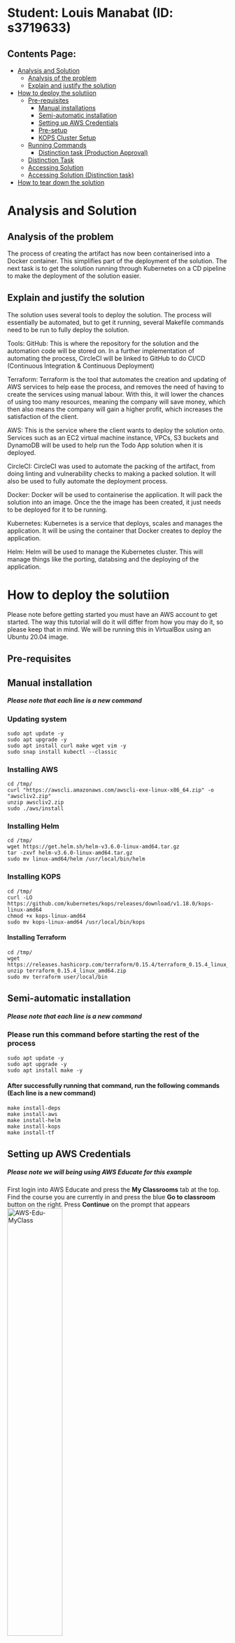 # Student: Louis Manabat (ID: s3719633)

## Contents Page:
- [Analysis and Solution](#Analysis-and-Solution)
    - [Analysis of the problem](#Analysis-of-the-problem)
    - [Explain and justify the solution](#Explain-and-justify-the-solution)
- [How to deploy the solutiion](#How-to-deploy-the-solutiion)
    - [Pre-requisites](#Pre-requisites)
        - [Manual installations](#Manual-installation)
        - [Semi-automatic installation](#Semi-automatic-installation)
        - [Setting up AWS Credentials](#Setting-up-AWS-Credentials)
        - [Pre-setup](#Pre-setup)
        - [KOPS Cluster Setup](#KOPS-Cluster-Setup)
    - [Running Commands](#Running-Commands)
        - [Distinction task (Production Approval)](#Distinction-task-(Production-Approval))
    - [Distinction Task](#Distinction-Task)
    - [Accessing Solution](#Accessing-Solution)
    - [Accessing Solution (Distinction task)](#Accessing-Solution-(Distinction-task))
- [How to tear down the solution](#How-to-tear-down-the-solution)


# Analysis and Solution
## Analysis of the problem
The process of creating the artifact has now been containerised into a Docker container. This simplifies part of the deployment of the solution. The next task is to get the solution running through Kubernetes on a CD pipeline to make the deployment of the solution easier.

## Explain and justify the solution
The solution uses several tools to deploy the solution. The process will essentially be automated, but to get it running, several Makefile commands need to be run to fully deploy the solution.

Tools:
GitHub: This is where the repository for the solution and the automation code will be stored on. In a further implementation of automating the process, CircleCI will be linked to GitHub to do CI/CD (Continuous Integration & Continuous Deployment)

Terraform: Terraform is the tool that automates the creation and updating of AWS services to help ease the process, and removes the need of having to create the services using manual labour. With this, it will lower the chances of using too many resources, meaning the company will save money, which then also means the company will gain a higher profit, which increases the satisfaction of the client. 

AWS: This is the service where the client wants to deploy the solution onto. Services such as an EC2 virtual machine instance, VPCs, S3 buckets and DynamoDB will be used to help run the Todo App solution when it is deployed.

CircleCI: CircleCI was used to automate the packing of the artifact, from doing linting and vulnerability checks to making a packed solution. It will also be used to fully automate the deployment process.

Docker: Docker will be used to containerise the application. It will pack the solution into an image. Once the the image has been created, it just needs to be deployed for it to be running.

Kubernetes: Kubernetes is a service that deploys, scales and manages the application. It will be using the container that Docker creates to deploy the application. 

Helm: Helm will be used to manage the Kubernetes cluster. This will manage things like the porting, databsing and the deploying of the application.

# How to deploy the solutiion

Please note before getting started you must have an AWS account to get started. The way this tutorial will do it will differ from how you may do it, so please keep that in mind. We will be running this in VirtualBox using an Ubuntu 20.04 image.

## Pre-requisites


## Manual installation
##### Please note that each line is a new command
### Updating system 
    sudo apt update -y
    sudo apt upgrade -y
    sudo apt install curl make wget vim -y
    sudo snap install kubectl --classic

### Installing AWS
    cd /tmp/
	curl "https://awscli.amazonaws.com/awscli-exe-linux-x86_64.zip" -o "awscliv2.zip"
	unzip awscliv2.zip
	sudo ./aws/install

### Installing Helm
    cd /tmp/
	wget https://get.helm.sh/helm-v3.6.0-linux-amd64.tar.gz
	tar -zxvf helm-v3.6.0-linux-amd64.tar.gz
	sudo mv linux-amd64/helm /usr/local/bin/helm

### Installing KOPS
    cd /tmp/
	curl -LO https://github.com/kubernetes/kops/releases/download/v1.18.0/kops-linux-amd64
	chmod +x kops-linux-amd64
	sudo mv kops-linux-amd64 /usr/local/bin/kops

#### Installing Terraform
    cd /tmp/
    wget https://releases.hashicorp.com/terraform/0.15.4/terraform_0.15.4_linux_amd64.zip
    unzip terraform_0.15.4_linux_amd64.zip
    sudo mv terraform user/local/bin

## Semi-automatic installation
##### Please note that each line is a new command
### Please run this command before starting the rest of the process
    sudo apt update -y
    sudo apt upgrade -y
    sudo apt install make -y

#### After successfully running that command, run the following commands (Each line is a new command)
    make install-deps
    make install-aws
    make install-helm
    make install-kops
    make install-tf


## Setting up AWS Credentials
##### Please note we will being using AWS Educate for this example

First login into AWS Educate and press the **My Classrooms** tab at the top. Find the course you are currently in and press the blue **Go to classroom** button on the right. Press **Continue** on the prompt that appears
<img src="readme-images/aws-edu-myclass.png" alt="AWS-Edu-MyClass" width=50% height=50%>

Upon entering the next page, press the **Account Details** button and you will be greeted with a bunch of credentials. Copy the entire set of text in the gray box as we will be using this for later. 
### Please note that these credentials should only be used by you and you only! Do not share this with anyone else
<br>
<img src="readme-images/aws-account-status.png" alt="AWS-acc-status" width=50% height=50%>
<img src="readme-images/aws-credentials.png" alt="AWS-creds" width=50% height=50%>
<br>

After doing this, open up a new tab in your terminal and run the command `mkdir ~/.aws` then run `vim ~/.aws/credentials` then press **INS** to activate insert mode then **Shift + INS** to paste the credentials. Follow this up with pressing **CTRL + C** then type in `:wq` to save and exit vim.
<br>
<img src="readme-images/aws-credentials-vim.png" alt="AWS-cred-vim" width=50% height=50%>
<img src="readme-images/aws-credentials-vim-2.png" alt="AWS-cred-vim-2" width=50% height=50%>

##### Please note that the credentials expire every 3 hours, so you will need to update them once they do expire.

## Pre-setup

### Bootstrap
The following command will create some files to make a remote backend. Run the command **once only** and them copy the two values into the respective variables in *main.tf* in the infra directory.

    make bootstrap
You should first see these variables after completing `make bootstrap`.
<br>
<img src="readme-images/bootstrap-vars-1.png" alt="boostrap-vars" width=30% height=30%>
<br>

Following that, you will copy the **dynamoDb_lock_table_name** and the **tf_state_bucket** and paste them into the *makefile*. You should be only changing the **bucket** (using the **tf_state_bucket** variable) and **dynamodb_table** (using the **dynamoDb_lock_table_name**) variables under the init command.
<br>
<img src="readme-images/bootstrap-vars-2.png" alt="boostrap-vars" width=50% height=50%>
<br>

After that, use the **kops_state_bucket_name** and add that to *config.yml*. Around line 34 (under the setup-cd command), there is a line that has;

    kops export kubecfg rmit.k8s.local --state s3://rmit-kops-state-
This also applies on around line 109 also on *config.yml*. It will be under the e2e job.
Replace the **rmit-kops-state-** with the variable that **kops_state_bucket_name** provided from the `make bootstrap` command.
<br>
<img src="readme-images/bootstrap-vars-3.png" alt="boostrap-vars" width=50% height=50%>
<br>
<img src="readme-images/bootstrap-vars-4.png" alt="boostrap-vars" width=50% height=50%>
<br>

Finally, use the **repository-url** output and add that to the **ECR** and **reponame** variables in *config.yml* (Somewhere around line 130 under the package jobs). The link before the forward slash ('/'), that goes into the **ECR** variable, whereas the name after the forward slash ('/'), goes into the **reponame** variable.
<br>
<img src="readme-images/bootstrap-vars-5.png" alt="boostrap-vars" width=50% height=50%>
<br>

Once you have compeleted that, push your changes to GitHub.

### Setting up CircleCI
We will now set up CircleCI to being deployment. Open up the link https://circleci.com/ and press the **Go to App** icon on the top right. If you haven't linked your GitHub account to CircleCI, please do it now. After that, go to the Projects page (button on the left side), and find the repository. Press the **Set up Project** button and it'll coninue to the next screen. Press the **Use Existing Config** button, then **Start Building**.
<br>
<img src="readme-images/circleci-setup-1.png" alt="circleci-setup" width=50% height=50%>
<br>
<img src="readme-images/circleci-setup-2.png" alt="circleci-setup" width=50% height=50%>
<br>
<img src="readme-images/circleci-setup-3.png" alt="circleci-setup" width=30% height=30%>
<br>

The first and inital pipeline should fail at the package job because it might be missing (or is using invalid) variables because it is running from the master branch.
<br>
<img src="readme-images/circleci-fail-master.png" alt="circleci-fail-master" width=50% height=50%>
<br>

The build should be successful as it only runs the build and integration-test jobs (if the pipeline runs from any other branch other than the master branch). If it does fail, ensure you have inputted the correct variables in the *config.yml* file and push the changes so it runs the pipeline again.
<br>
<img src="readme-images/circleci-pass-branch.png" alt="circleci-pass-branch" width=50% height=50%>
<br>

Next you will need to set up the AWS credentials. Get the variables from the [Setting up AWS Credentials](#Setting-up-AWS-Credentials) as we will be using them here as well.
<br>

First press the **Project Settings** button, then on the lefthand sidebar, press the **Environmental Variables** button.
<br>
<img src="readme-images/circleci-setup-4.png" alt="circleci-setup" width=50% height=50%>
<br>
<img src="readme-images/circleci-setup-5.png" alt="circleci-setup" width=20% height=20%>
<br>

From there you will need to pass the name of environmental variables (in all caps), and the variable itself. You do this by pressing the the **Add Environmental Variable** button. There should be three separate variables in there and should look like this.
<br>
<img src="readme-images/circleci-setup-6.png" alt="circleci-setup" width=50% height=50%>
<br>

##### Please note that the credentials expire every 3 hours, so you will need to update them once they do expire.

### Generate SSH Key
Running the following command will create an SSH key that will be used by Kubernetes.

    make ssh-gen

### KOPS Cluster Setup

Now we will spin up the KOPS cluster.

First run the following command to create the cluster

    make kube-create-cluster
You will get an error saying "*SSH public key must be specified when running with AWS*". Just ignore that as we move onto the next command.

<br>

Running the next command will use the SSH key previously created, to link it to AWS.

    make kube-secret
No errors means the make command was successfully run.

<br>

After that, run the following command to deploy the cluster to AWS

    make kube-deploy-cluster

<br>

Finally, export some config from the S3 kops bucket to finish off the spinning of the cluster using following command.

    make kube-config

<br>

The cluster should take up to 10 minutes for it to ready itself for deployment. So running the following command too early might result in an error.

    make kube-validate
<img src="readme-images/kube-validate-fail.png" alt="kube-validate-fail" width=40% height=40%>
<br>

A successful validation of the cluster should look like this
<br>
<img src="readme-images/kube-validate-pass.png" alt="kube-validate-pass" width=40% height=40%>
<br>

Finally, run this command to create the namespace for the application to run on.

    make namespace-up
<img src="readme-images/namespace-up.png" alt="namespace-up" width=40% height=40%>
<br>

## Running Commands

### Setup test environment
Next you want to being setup the infrastructure that's going to host the solution. Open up the console to this link https://console.aws.amazon.com/vpc/home?region=us-east-1#. Follow this up with opening up the **Subnets** tab.
<br>
<img src="readme-images/tfvars-setup-1.png" alt="tfvars-setup" width=30% height=30%>
<br>

You want to copy the two Subnet IDs (under the name us-east-1a.rmit.k8s.local and us-east-1b.rmit.k8s.local), then copy it into the terraform.tfvars file in the infra directory.
<br>
<img src="readme-images/tfvars-setup-2.png" alt="tfvars-setup" width=30% height=30%>
<br>
<img src="readme-images/tfvars-setup-3.png" alt="tfvars-setup" width=20% height=20%>
<br>

You want to then return to the [VPC](https://console.aws.amazon.com/vpc/home?region=us-east-1#) page, then open up the **VPCs** tab (above the **Subnets** tab). You want to copy the VPC ID under the name *rmit.k8s.local*
<br>
<img src="readme-images/tfvars-setup-4.png" alt="tfvars-setup" width=30% height=30%>
<br>
<img src="readme-images/tfvars-setup-5.png" alt="tfvars-setup" width=20% height=20%>
<br>

After this you will want to push the changes to your repository. ***Please note that for this to deploy, it will need to done in the master branch. If you have branched off elsewhere, do a pull request into master***.

### Distinction task (Production Approval)
With the production environment also being deployed, you will need to approve that after the e2e job is complete. Open up the pipeline in CircleCI, and in the latest pipeline, it should have a status saying **On Hold**. To let this pass, you need to press the thumb icon in the actions column (refer to image below) to progress into the deploy-prod job.
<br>
<img src="readme-images/ci-approval1.png" alt="ci-approval" width=60% height=60%>
<br>

A prompt will show that you want to confirm the approval to be approved. Press the **Approve** button to move to the deploy-prod job. Once done, a tick should appear where the thumb icon initially was, then the pipeline will be complete.
<br>
<img src="readme-images/ci-approval2.png" alt="ci-approval" width=40% height=40%>
<br>
<img src="readme-images/ci-approval3.png" alt="ci-approval" width=60% height=60%>
<br>

Your CircleCI should show 4 different jobs: *build*, *integration-test*, *package* and *deploy-test*. The pipeline should look like this if it's successful.
<br>
<img src="readme-images/successful_master_ci_build1.png" alt="successful_master_ci_build" width=70% height=70%>
<br>
<img src="readme-images/successful_master_ci_build2.png" alt="successful_master_ci_build" width=60% height=60%>
<br>

#### Distinction Task
With the production deployment also added to the pipeline, it should now look like this.
<br>
<img src="readme-images/di-deploy-prod2.png" alt="deploy-prod" width=70% height=70%>
<br>
<img src="readme-images/di-deploy-prod1.png" alt="deploy-prod" width=60% height=60%>
<br>

## Setting up logging for kubernetes
With the pipeline setup and application deployed, you are able to setup logging for your cluster for whenever the solution is deployed.

### Setup namespace
Run the following command to initalise the amazon cloudwatch namespace. Successful creation should show it in the `kubectl get namespaces` command that runs right after creating the namespace.

    make acw-namespace-up
<img src="readme-images/acw-namespace-up.png" alt="acw-namespace-up" width=60% height=60%>
<br>

### Applying Fluentd
Fluentd, which is a data source collector, is what we will use to log to amazon cloud watch. Run the following command to get it setup.

    make acw-fluentd
<img src="readme-images/acw-fluentd-setup.png" alt="acw-fluentd-setup" width=60% height=60%>
<br>

## Accessing Solution
### Via CircleCI
To get the URL to access the solution via CircleCI, open up the *Smoke Test* step in the *deploy-test* job, and you should see a url that was echo'ed at the bottom.
<br>
<img src="readme-images/load-balancer_smoke-test.png" alt="lb_smoke-test" width=60% height=60%>
<br>

### Via terminal (kubectl)
To get the URL to access the solution via terminal, run the following command. Note that this will be another way to see if the solution is up and running if you do not have access to CircleCI.

    kubectl get service -n test
Your output should look like this if the cluster spin up is successful.
<br>
<img src="readme-images/kubectl_get-service.png" alt="kubectl_check-service" width=60% height=60%>
<br>

Copy the **External-IP** link and insert that into your web browser. You should see this, and the cluster should be successfully up and running.
<br>
<img src="readme-images/solution_working.png" alt="solution_working" width=60% height=60%>
<br>

## Accessing Solution (Distinction task)
### Via CircleCI
Opening up the Smoke Test step in the deploy-prod job should give you the link to access the solution.
<br>
<img src="readme-images/di-load-balancer_smoke-test.png" alt="di-lb_smoke-test" width=70% height=70%>
<br>

### Via terminal (kubectl)
Alternatively, you can also run the following command to also get the link

    kubectl get service -n prod
<img src="readme-images/di-kubectl_get-service.png" alt="di-kubectl_check-service" width=60% height=60%>
<br>

## How to tear down the solution
To tear down the solution, you will need to run several commands to destory and shut down the application.
<br>

Before starting, open up the **Project Settings** in your CircleCI pipeline repository, and press the **Unfollow Project** button. This will make sure the solution does not get deployed again unless it is needed to be redeployed.
<img src="readme-images/circleci-unfollow.png" alt="circleci-unfollow" width=50% height=50%>
<br>

<br>
First run the following command to destroy the namespace

    make namespace-down
<img src="readme-images/namespace_down.png" alt="namespace_down" width=50% height=50%>
<br>

You will then need to open up the DocumentDB cluster page (https://console.aws.amazon.com/docdb/home?region=us-east-1#clusters), tick the **todo-db-test-docdb-cluster**, press the **Actions** button, then select the **Delete** button. Do this as well for the **todo-db-prod-docdb-cluster**.
<br>
<img src="readme-images/destroy_docdb1.png" alt="destroy_docdb" width=50% height=50%>
<br>

You will get a prompt to ensure you are wanting to delete the cluster, select **No**, tick the box below and enter `delete entire cluster`. Once you delete it, you will need to wait a bit until it deletes before you can continue.
<br>
<img src="readme-images/destroy_docdb2.png" alt="destroy_docdb" width=40% height=40%>
<br>

Next open up the DocumentDB Subnet groups page (https://console.aws.amazon.com/docdb/home?region=us-east-1#subnetGroups), then select the **todo-db-test-db-subnet-group**, press the **Actions** button, then select the **Delete** button. Do this as well for the ****todo-db-prod-db-subnet-group**.
<br>
<img src="readme-images/destroy_docdb3.png" alt="destroy_docdb" width=60% height=60%>
<br>
<img src="readme-images/destroy_docdb4.png" alt="destroy_docdb" width=40% height=40%>
<br>

Open up the Security Groups page in the VPC service (https://console.aws.amazon.com/vpc/home?region=us-east-1#securityGroups:), then select the sec groups that's named **Allow MongoDB Port** (security group names: **todo-db-test-sg** and **todo-db-prod-sg**), open the **Actions** dropdown, then select **Delete security groups**. Then press the **Delete** button on the prompt.
<br>
<img src="readme-images/destroy_docdb5.png" alt="destroy_docdb" width=60% height=60%>
<br>
<img src="readme-images/destroy_docdb6.png" alt="destroy_docdb" width=40% height=40%>
<br>

After deleting the DocumentDB stuff, run the command `helm list -A` to see the name(s) of deployed application(s).
<br>
<img src="readme-images/helm1.png" alt="helm" width=60% height=60%>
<br>

The following image will be in relation to when the prod version also gets deployed (Please Refer to that part [here](#Distinction-Task))
<br>
<img src="readme-images/helm1-1.png" alt="helm" width=60% height=60%>
<br>

Once you find out the name(s) of the application(s), run the following command to uninstall the deployed application.

    helm uninstall <name> -n <namespace>
    e.g. 
    helm uninstall todo -n test
    helm uninstall todo -n prod
<img src="readme-images/helm2.png" alt="helm" width=40% height=40%>
<br>

Finally run the following command to delete everything that is left (***Please note that this will take some time***).

    make kube-delete-cluster
This should be the final lines before it completes, that means the cluster and the site is fully destroyed.
<br>
<img src="readme-images/kube-down.png" alt="kube-down" width=40% height=40%>
<br>

# Simple Todo App with MongoDB, Express.js and Node.js
The ToDo app uses the following technologies and javascript libraries:
* MongoDB
* Express.js
* Node.js
* express-handlebars
* method-override
* connect-flash
* express-session
* mongoose
* bcryptjs
* passport
* docker & docker-compose

## What are the features?
You can register with your email address, and you can create ToDo items. You can list ToDos, edit and delete them. 

# How to use
First install the depdencies by running the following from the root directory:
```
npm install --prefix src/
```

To run this application locally you need to have an insatnce of MongoDB running. A docker-compose file has been provided in the root director that will run an insatnce of MongoDB in docker. TO start the MongoDB from the root direction run the following command:

```
docker-compose up -d
```

Then to start the application issue the following command from the root directory:
```
npm run start --prefix src/
```

The application can then be accessed through the browser of your choise on the following:

```
localhost:5000
```
## Container
A Dockerfile has been provided for the application if you wish to run it in docker. To build the image, issue the following commands:

```
cd src/
docker build . -t todoapp:latest
```

## Terraform

### Bootstrap
A set of bootstrap templates have been provided that will provision a DynamoDB Table, S3 Bucket & Option Group for DocumentDB & ECR in AWS. To set these up, ensure your AWS Programmatic credentials are set in your console and execute the following command from the root directory

```
make bootstrap
```

### To instantiate and destroy your TF Infra:

To instantiate your infra in AWS, ensure your AWS Programattic credentials are set and execute the following command from the root infra directory:

```
make up -e ENV=<environment_name>
```

Where environment_name is the name of the environment that you wish to manage.

To destroy the infra already deployed in AWS, ensure your AWS Programattic credentials are set and execute the following command from the root directory:

```
make down -e ENV=<environment_name>
```

## Testing

Basic testing has been included as part of this application. This includes unit testing (Models Only), Integration Testing & E2E Testing.

### Linting:
Basic Linting is performed across the code base. To run linting, execute the following commands from the root directory:

```
npm run test-lint --prefix src/
```

### Unit Testing
Unit Tetsing is performed on the models for each object stored in MongoDB, they will vdaliate the model and ensure that required data is entered. To execute unit testing execute the following commands from the root directory:

```
npm run test-unit --prefix src/
```

### Integration Testing
Integration testing is included to ensure the applicaiton can talk to the MongoDB Backend and create a user, redirect to the correct page, login as a user and register a new task. 

Note: MongoDB needs to be running locally for testing to work (This can be done by spinning up the mongodb docker container).

To perform integration testing execute the following commands from the root directory:

```
npm run test-integration --prefix src/
```


###### This project is licensed under the MIT Open Source License
